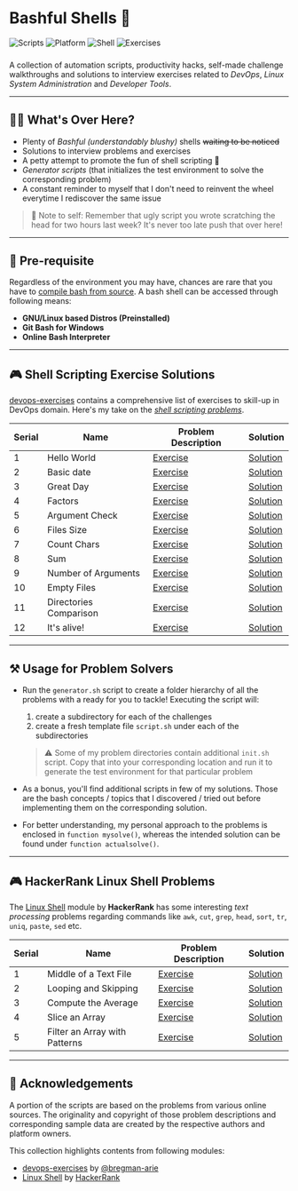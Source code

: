 # Bashful Shells 🐚

![Scripts](https://img.shields.io/badge/Scripts-22-brown.svg)
![Platform](https://img.shields.io/badge/Platform-Linux-blue.svg)
![Shell](https://img.shields.io/badge/Language-Bash-yellow.svg)
![Exercises](https://img.shields.io/badge/Exercises-12-lightgreen.svg)

###  
A collection of automation scripts, productivity hacks, self-made challenge walkthroughs and solutions to interview exercises  related to _DevOps_, _Linux System Administration_ and _Developer Tools_.

---
## 🙋‍♂️ What's Over Here?
 
- Plenty of *Bashful (understandably blushy)* shells ~~waiting to be noticed~~
- Solutions to interview problems and exercises  
- A petty attempt to promote the fun of shell scripting 🤞
- _Generator scripts_ (that initializes the test environment to solve the corresponding problem)
- A constant reminder to myself that I don't need to reinvent the wheel everytime I rediscover the same issue  

> 📌 Note to self: Remember that ugly script you wrote scratching the head for two hours last week? It's never too late push that over here!  
---
## :briefcase: Pre-requisite

Regardless of the environment you may have, chances are rare that you have to [compile bash from source](https://www.gnu.org/software/bash/manual/html_node/Installing-Bash.html). A bash shell can be accessed through following means:

- **GNU/Linux based Distros (Preinstalled)**
- **Git Bash for Windows**
- **Online Bash Interpreter**

---
## 🎮 Shell Scripting Exercise Solutions

[devops-exercises](https://github.com/bregman-arie/devops-exercises) contains a comprehensive list of exercises to skill-up in DevOps domain. Here's my take on the _[shell scripting problems](https://github.com/bregman-arie/devops-exercises/blob/master/topics/shell/README.md)_.


| Serial | Name                   | Problem Description                                                                                             | Solution                                                     |
|--------|------------------------|-----------------------------------------------------------------------------------------------------------------|--------------------------------------------------------------|
| 1      | Hello World            | [Exercise](https://github.com/bregman-arie/devops-exercises/blob/master/topics/shell/hello_world.md)            | [Solution](devops-exercises-shell-scripts/helloworld[Y])     |
| 2      | Basic date             | [Exercise](https://github.com/bregman-arie/devops-exercises/blob/master/topics/shell/basic_date.md)             | [Solution](devops-exercises-shell-scripts/basic-date[Y])     |
| 3      | Great Day              | [Exercise](https://github.com/bregman-arie/devops-exercises/blob/master/topics/shell/great_day.md)              | [Solution](devops-exercises-shell-scripts/great-day[Y])      |
| 4      | Factors                | [Exercise](https://github.com/bregman-arie/devops-exercises/blob/master/topics/shell/factors.md)                | [Solution](devops-exercises-shell-scripts/factors[Y])        |
| 5      | Argument Check         | [Exercise](https://github.com/bregman-arie/devops-exercises/blob/master/topics/shell/argument_check.md)         | [Solution](devops-exercises-shell-scripts/argument-check[Y]) |
| 6      | Files Size             | [Exercise](https://github.com/bregman-arie/devops-exercises/blob/master/topics/shell/files_size.md)             | [Solution](devops-exercises-shell-scripts/files-size[Y])     |
| 7      | Count Chars            | [Exercise](https://github.com/bregman-arie/devops-exercises/blob/master/topics/shell/count_chars.md)            | [Solution](devops-exercises-shell-scripts/count-chars[Y])    |
| 8      | Sum                    | [Exercise](https://github.com/bregman-arie/devops-exercises/blob/master/topics/shell/sum.md)                    | [Solution](devops-exercises-shell-scripts/sum[Y])            |
| 9      | Number of Arguments    | [Exercise](https://github.com/bregman-arie/devops-exercises/blob/master/topics/shell/num_of_args.md)            | [Solution](devops-exercises-shell-scripts/num-of-args[Y])    |
| 10     | Empty Files            | [Exercise](https://github.com/bregman-arie/devops-exercises/blob/master/topics/shell/empty_files.md)            | [Solution](devops-exercises-shell-scripts/empty-files[Y])    |
| 11     | Directories Comparison | [Exercise](https://github.com/bregman-arie/devops-exercises/blob/master/topics/shell/directories_comparison.md) | [Solution](devops-exercises-shell-scripts/directory-comp[Y]) |
| 12     | It's alive!            | [Exercise](https://github.com/bregman-arie/devops-exercises/blob/master/topics/shell/host_status.md)            | [Solution](devops-exercises-shell-scripts/its-alive[Y])      |






 ---

## ⚒ Usage for Problem Solvers

- Run the `generator.sh` script to create a folder hierarchy of all the problems with a ready for you to tackle! Executing the script will:
    1. create a subdirectory for each of the challenges
    2. create a fresh template file `script.sh` under each of the subdirectories 
  > ⚠ Some of my problem directories contain additional `init.sh` script. Copy that into your corresponding location and run it to generate the test environment for that particular problem

- As a bonus, you'll find additional scripts in few of my solutions. Those are the bash concepts / topics that I discovered / tried out before implementing them on the corresponding solution.

- For better understanding, my personal approach to the problems is enclosed in `function mysolve()`, whereas the intended solution can be found under `function actualsolve()`.

---
## 🎮 HackerRank Linux Shell Problems

The [Linux Shell](https://www.hackerrank.com/domains/shell) module by **HackerRank** has some interesting _text processing_ problems regarding commands like `awk`, `cut`, `grep`, `head`, `sort`, `tr`, `uniq`, `paste`, `sed` etc. 


| Serial | Name                   | Problem Description                                                                                             | Solution                                                     |
|--------|------------------------|-----------------------------------------------------------------------------------------------------------------|--------------------------------------------------------------|
| 1      | Middle of a Text File            | [Exercise](linux-shell-module-hackerrank/middle-of-a-text-file/problem.md)            | [Solution](linux-shell-module-hackerrank/middle-of-a-text-file/solution.sh)     |
| 2      | Looping and Skipping             | [Exercise](linux-shell-module-hackerrank/looping-and-skipping/problem.md)             | [Solution](linux-shell-module-hackerrank/looping-and-skipping/solution.sh)     |
| 3     | Compute the Average             | [Exercise](linux-shell-module-hackerrank/compute-the-average/problem.md)             | [Solution](linux-shell-module-hackerrank/compute-the-average/solution.sh)     |
| 4      | Slice an Array             | [Exercise](linux-shell-module-hackerrank/slice-an-array/problem.md)             | [Solution](linux-shell-module-hackerrank/slice-an-array/solution.sh)     |
| 5      | Filter an Array with Patterns             | [Exercise](linux-shell-module-hackerrank/filter-an-array-with-patterns/problem.md)             | [Solution](linux-shell-module-hackerrank/filter-an-array-with-patterns/solution.sh)     |

 ---


## 🙏 Acknowledgements

A portion of the scripts are based on the problems from various online sources. The originality and copyright of those problem descriptions and corresponding sample data are created by the respective authors and platform owners.

This collection highlights contents from following modules:
* [devops-exercises](https://github.com/bregman-arie/devops-exercises/blob/master/topics/shell/README.md) by [@bregman-arie](https://github.com/bregman-arie/)
* [Linux Shell](https://www.hackerrank.com/domains/shell) by [HackerRank](https://www.hackerrank.com/) 